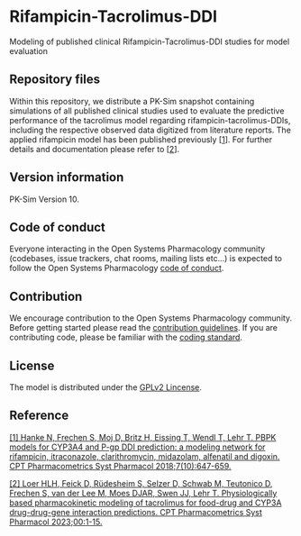 # Rifampicin-Tacrolimus-DDI
Modeling of published clinical Rifampicin-Tacrolimus-DDI studies for model evaluation

## Repository files
Within this repository, we distribute a PK-Sim snapshot containing simulations of all published clinical studies used to evaluate the predictive performance of the tacrolimus model regarding rifampicin-tacrolimus-DDIs, including the respective observed data digitized from literature reports. The applied rifampicin model has been published previously [[1](https://ascpt.onlinelibrary.wiley.com/doi/full/10.1002/psp4.12343)]. For further details and documentation please refer to [[2](https://ascpt.onlinelibrary.wiley.com/doi/full/10.1002/psp4.12946)].

## Version information

PK-Sim Version 10.


## Code of conduct

Everyone interacting in the Open Systems Pharmacology community (codebases, issue trackers, chat rooms, mailing lists etc...) is expected to follow the Open Systems Pharmacology [code of conduct](https://github.com/Open-Systems-Pharmacology/Suite/blob/master/CODE_OF_CONDUCT.md#contributor-covenant-code-of-conduct).

## Contribution

We encourage contribution to the Open Systems Pharmacology community. Before getting started please read the [contribution guidelines](https://github.com/Open-Systems-Pharmacology/Suite/blob/master/CONTRIBUTING.md#ways-to-contribute). If you are contributing code, please be familiar with the [coding standard](https://github.com/Open-Systems-Pharmacology/Suite/blob/master/CODING_STANDARDS.md#visual-studio-settings).

## License 
The model is distributed under the [GPLv2 Lincense](https://github.com/Open-Systems-Pharmacology/Suite/blob/develop/LICENSE).

## Reference
[[1] Hanke N, Frechen S, Moj D, Britz H, Eissing T, Wendl T, Lehr T. PBPK models for CYP3A4 and P-gp DDI prediction: a modeling network for rifampicin, itraconazole, clarithromycin, midazolam, alfenatil and digoxin. CPT Pharmacometrics Syst Pharmacol 2018;7(10):647-659.](https://ascpt.onlinelibrary.wiley.com/doi/full/10.1002/psp4.12343)

[[2] Loer HLH, Feick D, Rüdesheim S, Selzer D, Schwab M, Teutonico D, Frechen S, van der Lee M, Moes DJAR, Swen JJ, Lehr T. Physiologically based pharmacokinetic modeling of tacrolimus for food-drug and CYP3A drug-drug-gene interaction predictions. CPT Pharmacometrics Syst Pharmacol 2023;00:1-15.](https://ascpt.onlinelibrary.wiley.com/doi/full/10.1002/psp4.12946)
